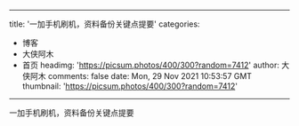
---
title: '一加手机刷机，资料备份关键点提要'
categories: 
 - 博客
 - 大侠阿木
 - 首页
headimg: 'https://picsum.photos/400/300?random=7412'
author: 大侠阿木
comments: false
date: Mon, 29 Nov 2021 10:53:57 GMT
thumbnail: 'https://picsum.photos/400/300?random=7412'
---

<div>   
一加手机刷机，资料备份关键点提要  
</div>
            